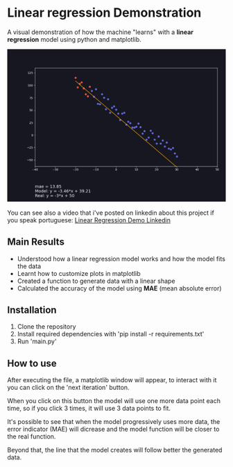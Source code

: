 # Linear regression Demonstration

A visual demonstration of how the machine "learns" with a **linear regression** model using python and matplotlib.

![Alt text](image.png)

You can see also a video that i've posted on linkedin about this project if you speak portuguese: [Linear Regression Demo Linkedin](https://www.linkedin.com/feed/update/urn:li:activity:7117924200786407425/) 

## Main Results
- Understood how a linear regression model works and how the model fits the data
- Learnt how to customize plots in matplotlib
- Created a function to generate data with a linear shape
- Calculated the accuracy of the model using **MAE** (mean absolute error)

## Installation

1. Clone the repository
2. Install required dependencies with 'pip install -r requirements.txt'
3. Run 'main.py'

## How to use

After executing the file, a matplotlib window will appear, to interact with it you can click on the 'next iteration' button. 

When you click on this button the model will use one more data point each time, so if you click 3 times, it will use 3 data points to fit.

It's possible to see that when the model progressively uses more data, the error indicator (MAE) will dicrease and the model function will be closer to the real function.

Beyond that, the line that the model creates will follow better the generated data.



